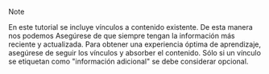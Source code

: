 > [!NOTE]
> En este tutorial se incluye vínculos a contenido existente. De esta manera nos podemos Asegúrese de que siempre tengan la información más reciente y actualizada. Para obtener una experiencia óptima de aprendizaje, asegúrese de seguir los vínculos y absorber el contenido. Sólo si un vínculo se etiquetan como "información adicional" se debe considerar opcional.
